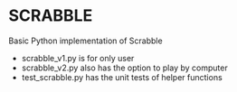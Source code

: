 # SCRABBLE
Basic Python implementation of Scrabble  
- scrabble_v1.py is for only user
- scrabble_v2.py also has the option to play by computer
- test_scrabble.py has the unit tests of helper functions
